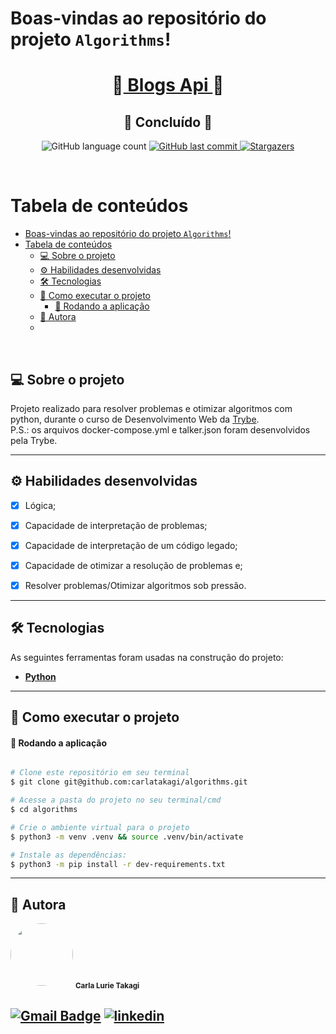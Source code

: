 # Boas-vindas ao repositório do projeto `Algorithms`!

<h1 align="center">
     📱<a href="#" alt="blog"> Blogs Api </a>📱
</h1>
<h2 align="center">
	🚀 Concluído 🚀
</h2>

<p align="center">
  <img alt="GitHub language count" src="https://img.shields.io/github/languages/count/carlatakagi/blogs-api?color=%2304D361">
  
  <a href="https://github.com/carlatakagi/blogs-api/commits/master">
    <img alt="GitHub last commit" src="https://img.shields.io/github/last-commit/carlatakagi/blogs-api">
  </a>
    
  <a href="https://github.com/carlatakagi/blogs-api/stargazers">
    <img alt="Stargazers" src="https://img.shields.io/github/stars/carlatakagi/blogs-api?style=social">

  </a>
 
</p>

<br>

Tabela de conteúdos
=================
<!--ts-->
- [Boas-vindas ao repositório do projeto `Algorithms`!](#boas-vindas-ao-repositório-do-projeto-algorithms)
- [Tabela de conteúdos](#tabela-de-conteúdos)
  - [💻 Sobre o projeto](#-sobre-o-projeto)
  - [⚙️ Habilidades desenvolvidas](#️-habilidades-desenvolvidas)
  - [🛠 Tecnologias](#-tecnologias)
  - [🚀 Como executar o projeto](#-como-executar-o-projeto)
      - [🧭 Rodando a aplicação](#-rodando-a-aplicação)
  - [🦸 Autora](#-autora)
  - [](#)
<!--te-->

<br>

## 💻 Sobre o projeto

   Projeto realizado para resolver problemas e otimizar algoritmos com python, durante o curso de Desenvolvimento Web da [Trybe](https://www.betrybe.com/).
   <br/>
   P.S.: os arquivos docker-compose.yml e talker.json foram desenvolvidos pela Trybe.

---

## ⚙️ Habilidades desenvolvidas

- [x] Lógica;

- [x] Capacidade de interpretação de problemas;

- [x] Capacidade de interpretação de um código legado;

- [x] Capacidade de otimizar a resolução de problemas e;

- [x] Resolver problemas/Otimizar algoritmos sob pressão.


---

## 🛠 Tecnologias

As seguintes ferramentas foram usadas na construção do projeto:

-   **[Python](https://www.python.org/)**


---
## 🚀 Como executar o projeto
#### 🧭 Rodando a aplicação

```bash

# Clone este repositório em seu terminal
$ git clone git@github.com:carlatakagi/algorithms.git

# Acesse a pasta do projeto no seu terminal/cmd
$ cd algorithms

# Crie o ambiente virtual para o projeto
$ python3 -m venv .venv && source .venv/bin/activate

# Instale as dependências:
$ python3 -m pip install -r dev-requirements.txt

```
---


## 🦸 Autora

 <img style="border-radius: 50%;" src="https://avatars.githubusercontent.com/u/70762111?v=4" width="100px;" alt=""/>
 <sub><b>Carla Lurie Takagi</b></sub>
 <br />


[![Gmail Badge](https://img.shields.io/badge/-carlatakagi@gmail.com-c14438?style=flat-square&logo=Gmail&logoColor=white&link=mailto:carlatakagi@gmail.com)](mailto:carlatakagi@gmail.com)
[![linkedin](https://img.shields.io/badge/linkedin-0A66C2?style=for-the-badge&logo=linkedin&logoColor=white)](https://www.linkedin.com/in/carla-takagi/)
---
